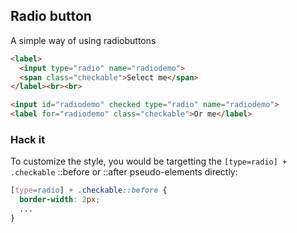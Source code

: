 ## Radio button

A simple way of using radiobuttons

```html
<label>
  <input type="radio" name="radiodemo">
  <span class="checkable">Select me</span>
</label><br><br>

<input id="radiodemo" checked type="radio" name="radiodemo">
<label for="radiodemo" class="checkable">Or me</label>
```

### Hack it

To customize the style, you would be targetting the `[type=radio] + .checkable` ::before or ::after pseudo-elements directly:

```css
[type=radio] + .checkable::before {
  border-width: 2px;
  ...
}
```
